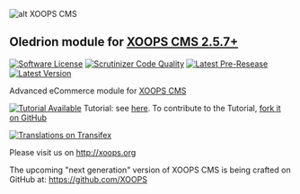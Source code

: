 ![alt XOOPS CMS](http://xoops.org/images/logoXoops4GithubRepository.png)
## Oledrion module for [XOOPS CMS 2.5.7+](https://xoops.org)
[![Software License](https://img.shields.io/badge/license-GPL-brightgreen.svg?style=flat)](LICENSE) 
[![Scrutinizer Code Quality](https://img.shields.io/scrutinizer/g/XoopsModules25x/oledrion.svg?style=flat)](https://scrutinizer-ci.com/g/XoopsModules25x/oledrion/?branch=master)
[![Latest Pre-Resease](https://img.shields.io/github/tag/XoopsModules25x/oledrion.svg?style=flat)](https://github.com/XoopsModules25x/oledrion/tags/)
[![Latest Version](https://img.shields.io/github/release/XoopsModules25x/oledrion.svg?style=flat)](https://github.com/XoopsModules25x/oledrion/releases/)

Advanced eCommerce module for [XOOPS CMS](http://xoops.org) 

[![Tutorial Available](http://xoops.org/images/tutorial-available-blue.svg)](https://www.gitbook.com/book/mambax7/xoops-oledrion-tutorial/) Tutorial: see [here](https://www.gitbook.com/book/mambax7/xoops-oledrion-tutorial/). 
To contribute to the Tutorial, [fork it on GitHub](https://github.com/XoopsDocs/oledrion-tutorial)

[![Translations on Transifex](http://xoops.org/images/translations-transifex-blue.svg)](https://www.transifex.com/xoops) 

Please visit us on http://xoops.org

The upcoming "next generation" version of XOOPS CMS is being crafted on GitHub at: https://github.com/XOOPS